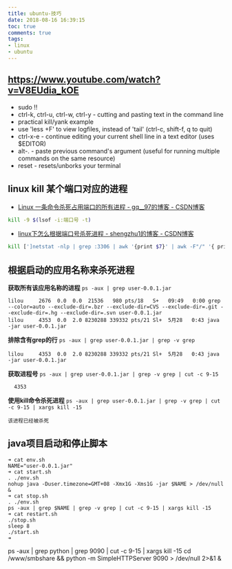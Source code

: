```yaml
---
title: ubuntu-技巧
date: 2018-08-16 16:39:15
toc: true
comments: true
tags:
- linux
- ubuntu
---
```


## https://www.youtube.com/watch?v=V8EUdia_kOE
- sudo !!
- ctrl-k, ctrl-u, ctrl-w, ctrl-y - cutting and pasting text in the command line
- practical kill/yank example
- use 'less +F' to view logfiles, instead of 'tail' (ctrl-c, shift-f, q to quit)
- ctrl-x-e - continue editing your current shell line in a text editor (uses $EDITOR)
- alt-. - paste previous command's argument (useful for running multiple commands on the same resource)
- reset - resets/unborks your terminal


## linux kill 某个端口对应的进程
- [Linux 一条命令杀死占用端口的所有进程 - gq__97的博客 - CSDN博客](https://blog.csdn.net/gq__97/article/details/80487588)
```sh
kill -9 $(lsof -i:端口号 -t)
```

- [linux下怎么根据端口号杀死进程 - shengzhu1的博客 - CSDN博客](https://blog.csdn.net/shengzhu1/article/details/54138419)
```sh
kill [']netstat -nlp | grep :3306 | awk '{print $7}' | awk -F"/" '{ print $1 }'[']
```

## 根据启动的应用名称来杀死进程
**获取所有该应用名称的进程**
`ps -aux | grep user-0.0.1.jar `
```
lilou     2676  0.0  0.0  21536   980 pts/18   S+   09:49   0:00 grep --color=auto --exclude-dir=.bzr --exclude-dir=CVS --exclude-dir=.git --exclude-dir=.hg --exclude-dir=.svn user-0.0.1.jar
lilou     4353  0.0  2.0 8230288 339332 pts/21 Sl+  5月28   0:43 java -jar user-0.0.1.jar
```
**排除含有grep的行**
`ps -aux | grep user-0.0.1.jar | grep -v grep`
```
lilou     4353  0.0  2.0 8230288 339332 pts/21 Sl+  5月28   0:43 java -jar user-0.0.1.jar
```
**获取进程号**
`ps -aux | grep user-0.0.1.jar | grep -v grep | cut -c 9-15`
```
  4353
```
**使用kill命令杀死进程**
`ps -aux | grep user-0.0.1.jar | grep -v grep | cut -c 9-15 | xargs kill -15`
```
该进程已经被杀死
```

## java项目启动和停止脚本
```
➜ cat env.sh
NAME="user-0.0.1.jar"
➜ cat start.sh
. ./env.sh
nohup java -Duser.timezone=GMT+08 -Xmx1G -Xms1G -jar $NAME > /dev/null &
➜ cat stop.sh
. ./env.sh
ps -aux | grep $NAME | grep -v grep | cut -c 9-15 | xargs kill -15
➜ cat restart.sh
./stop.sh
sleep 8
./start.sh
➜ 
```

ps -aux | grep python | grep 9090 | cut -c 9-15 | xargs kill -15
cd /www/smbshare && python -m SimpleHTTPServer 9090 > /dev/null 2>&1 &